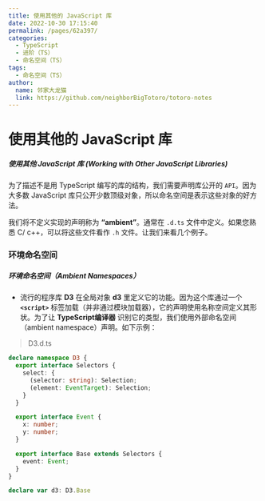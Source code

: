 ```yaml
---
title: 使用其他的 JavaScript 库
date: 2022-10-30 17:15:40
permalink: /pages/62a397/
categories:
  - TypeScript
  - 进阶（TS）
  - 命名空间（TS）
tags:
  - 命名空间（TS）
author: 
  name: 邻家大龙猫
  link: https://github.com/neighborBigTotoro/totoro-notes
---
```




# 使用其他的 JavaScript 库

##### 使用其他 JavaScript 库 (Working with Other JavaScript Libraries)




为了描述不是用 TypeScript 编写的库的结构，我们需要声明库公开的 `API`。因为大多数 JavaScript 库只公开少数顶级对象，所以命名空间是表示这些对象的好方法。


我们将不定义实现的声明称为 **“ambient”**。通常在 `.d.ts` 文件中定义。如果您熟悉 C/ c++，可以将这些文件看作 `.h` 文件。让我们来看几个例子。


### 环境命名空间

##### 环境命名空间（Ambient Namespaces）


- 流行的程序库 **D3** 在全局对象 **d3** 里定义它的功能。因为这个库通过一个 **``<script>``** 标签加载（并非通过模块加载器），它的声明使用名称空间定义其形状。为了让 **TypeScript编译器** 识别它的类型，我们使用外部命名空间（ambient namespace）声明。如下示例：

> D3.d.ts
``` ts
declare namespace D3 {
  export interface Selectors {
    select: {
      (selector: string): Selection;
      (element: EventTarget): Selection;
    }
  }

  export interface Event {
    x: number;
    y: number;
  }

  export interface Base extends Selectors {
    event: Event;
  }
}

declare var d3: D3.Base
```
